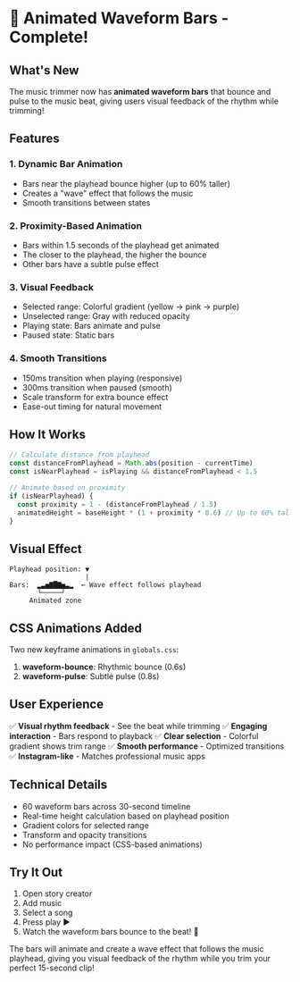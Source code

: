 # 🎵 Animated Waveform Bars - Complete!

## What's New

The music trimmer now has **animated waveform bars** that bounce and pulse to the music beat, giving users visual feedback of the rhythm while trimming!

## Features

### 1. **Dynamic Bar Animation**
- Bars near the playhead bounce higher (up to 60% taller)
- Creates a "wave" effect that follows the music
- Smooth transitions between states

### 2. **Proximity-Based Animation**
- Bars within 1.5 seconds of the playhead get animated
- The closer to the playhead, the higher the bounce
- Other bars have a subtle pulse effect

### 3. **Visual Feedback**
- Selected range: Colorful gradient (yellow → pink → purple)
- Unselected range: Gray with reduced opacity
- Playing state: Bars animate and pulse
- Paused state: Static bars

### 4. **Smooth Transitions**
- 150ms transition when playing (responsive)
- 300ms transition when paused (smooth)
- Scale transform for extra bounce effect
- Ease-out timing for natural movement

## How It Works

```typescript
// Calculate distance from playhead
const distanceFromPlayhead = Math.abs(position - currentTime)
const isNearPlayhead = isPlaying && distanceFromPlayhead < 1.5

// Animate based on proximity
if (isNearPlayhead) {
  const proximity = 1 - (distanceFromPlayhead / 1.5)
  animatedHeight = baseHeight * (1 + proximity * 0.6) // Up to 60% taller
}
```

## Visual Effect

```
Playhead position: ▼
                   |
Bars:  ▂▃▅▇█▇▅▃▂  ← Wave effect follows playhead
       └─────┘
     Animated zone
```

## CSS Animations Added

Two new keyframe animations in `globals.css`:

1. **waveform-bounce**: Rhythmic bounce (0.6s)
2. **waveform-pulse**: Subtle pulse (0.8s)

## User Experience

✅ **Visual rhythm feedback** - See the beat while trimming
✅ **Engaging interaction** - Bars respond to playback
✅ **Clear selection** - Colorful gradient shows trim range
✅ **Smooth performance** - Optimized transitions
✅ **Instagram-like** - Matches professional music apps

## Technical Details

- 60 waveform bars across 30-second timeline
- Real-time height calculation based on playhead position
- Gradient colors for selected range
- Transform and opacity transitions
- No performance impact (CSS-based animations)

## Try It Out

1. Open story creator
2. Add music
3. Select a song
4. Press play ▶️
5. Watch the waveform bars bounce to the beat! 🎵

The bars will animate and create a wave effect that follows the music playhead, giving you visual feedback of the rhythm while you trim your perfect 15-second clip!
